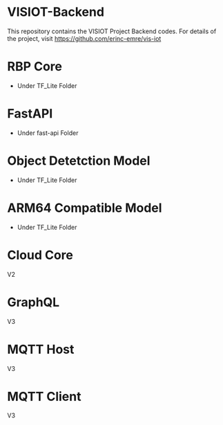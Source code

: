 # VISIOT-Backend
This repository contains the VISIOT Project Backend codes. For details of the project, visit https://github.com/erinc-emre/vis-iot

# RBP Core
- Under TF_Lite Folder
# FastAPI
- Under fast-api Folder
# Object Detetction Model
- Under TF_Lite Folder
# ARM64 Compatible Model
- Under TF_Lite Folder
# Cloud Core
V2
# GraphQL
V3
# MQTT Host
V3
# MQTT Client
V3